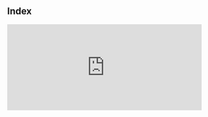 ## Index

<iframe src="https://esp32.grafana.net/d-solo/ionW05LGk/tempdashboard?orgId=1&from=1611992760514&to=1612014360514&panelId=2" width="450" height="200" frameborder="0"></iframe>

